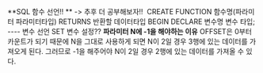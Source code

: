 **SQL 함수 선언!! ** -> 추후 더 공부해보자!!
​
CREATE FUNCTION 함수명(파라미터 파라미터타입) RETURNS 반환할 데이터타입
BEGIN
DECLARE 변수명 변수 타입; ---- 변수 선언
SET 변수 설정??
**파라미터 N에 -1을 해야하는 이유**
OFFSET은 0부터 카운트가 되기 때문에 N을 그대로 사용하게 되면
N이 2일 경우 3행에 있는 데이터를 가져오게 된다. 그러므로 -1을 해주어야 N이 2일 경우 2행에 있는 데이터를 가져올 수 있다.